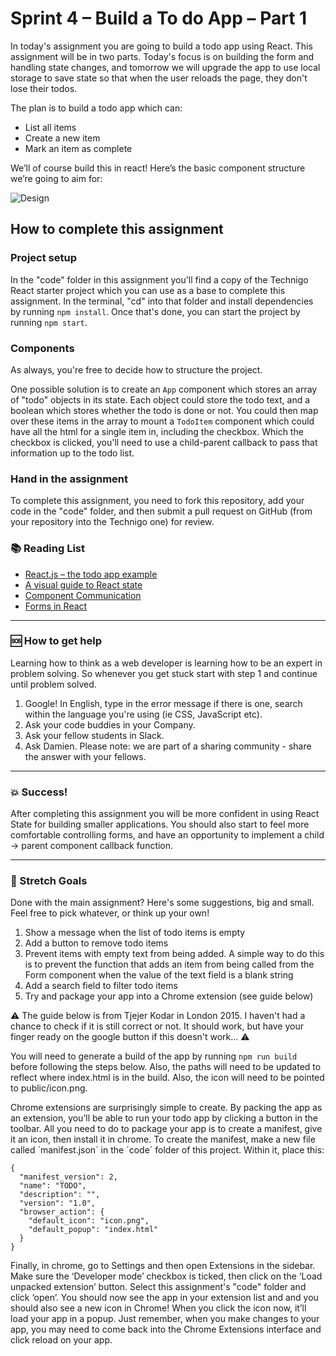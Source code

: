 # Sprint 4 – Build a To do App – Part 1

In today's assignment you are going to build a todo app using React. This assignment will be in two parts. Today's focus is on building the form and handling state changes, and tomorrow we will upgrade the app to use local storage to save state so that when the user reloads the page, they don't lose their todos.

The plan is to build a todo app which can:

* List all items
* Create a new item
* Mark an item as complete

We’ll of course build this in react! Here’s the basic component structure we’re going to aim for:

![Design](https://github.com/Technigo/assignment-todo-app-1/blob/master/components-breakdown.png)

## How to complete this assignment

### Project setup

In the "code" folder in this assignment you'll find a copy of the Technigo React starter project which you can use as a base to complete this assignment. In the terminal, "cd" into that folder and install dependencies by running `npm install`. Once that's done, you can start the project by running `npm start`.

### Components

As always, you're free to decide how to structure the project.

One possible solution is to create an `App` component which stores an array of "todo" objects in its state. Each object could store the todo text, and a boolean which stores whether the todo is done or not. You could then map over these items in the array to mount a `TodoItem` component which could have all the html for a single item in, including the checkbox. Which the checkbox is clicked, you'll need to use a child-parent callback to pass that information up to the todo list.

### Hand in the assignment

To complete this assignment, you need to fork this repository, add your code in the "code" folder, and then submit a pull request on GitHub (from your repository into the Technigo one) for review.

### :books: Reading List

* [React.js – the todo app example](https://reactjs.org/)
* [A visual guide to React state](https://daveceddia.com/visual-guide-to-state-in-react/)
* [Component Communication](https://www.andrewhfarmer.com/component-communication/)
* [Forms in React](https://reactjs.org/docs/forms.html
)
---

### :sos: How to get help
Learning how to think as a web developer is learning how to be an expert in problem solving. So whenever you get stuck start with step 1 and continue until problem solved.

1. Google! In English, type in the error message if there is one, search within the language you're using (ie CSS, JavaScript etc).
2. Ask your code buddies in your Company.
3. Ask your fellow students in Slack.
4. Ask Damien. Please note: we are part of a sharing community - share the answer with your fellows.

---

### :boom: Success!

After completing this assignment you will be more confident in using React State for building smaller applications. You should also start to feel more comfortable controlling forms, and have an opportunity to implement a child -> parent component callback function.

---

### :runner: Stretch Goals

Done with the main assignment? Here's some suggestions, big and small. Feel free to pick whatever, or think up your own!

1. Show a message when the list of todo items is empty
1. Add a button to remove todo items
1. Prevent items with empty text from being added. A simple way to do this is to prevent the function that adds an item from being called from the Form component when the value of the text field is a blank string
1. Add a search field to filter todo items
1. Try and package your app into a Chrome extension (see guide below)

⚠️ The guide below is from Tjejer Kodar in London 2015. I haven't had a chance to check if it is still correct or not. It should work, but have your finger ready on the google button if this doesn't work... ⚠️

You will need to generate a build of the app by running `npm run build` before following the steps below. Also, the paths will need to be updated to reflect where index.html is in the build. Also, the icon will need to be pointed to public/icon.png.

Chrome extensions are surprisingly simple to create. By packing the app as an extension, you’ll be able to run your todo app by clicking a button in the toolbar. All you need to do to package your app is to create a manifest, give it an icon, then install it in chrome. To create the manifest, make a new file called ´manifest.json´ in the ´code´ folder of this project. Within it, place this:
```
{
  "manifest_version": 2,
  "name": "TODO",
  "description": "",
  "version": "1.0",
  "browser_action": {
    "default_icon": "icon.png",
    "default_popup": "index.html"
  }
}
```
Finally, in chrome, go to Settings and then open Extensions in the sidebar. Make sure the ‘Developer mode’ checkbox is ticked, then click on the ‘Load unpacked extension’ button. Select this assignment's "code" folder and click ‘open’. You should now see the app in your extension list and and you should also see a new icon in Chrome! When you click the icon now, it’ll load your app in a popup. Just remember, when you make changes to your app, you may need to come back into the Chrome Extensions interface and click reload on your app.
